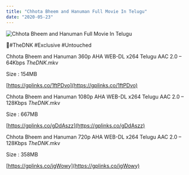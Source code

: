 ```yaml
---
title: "Chhota Bheem and Hanuman Full Movie In Telugu"
date: "2020-05-23"
---
```


![Chhota Bheem and Hanuman Full Movie In Telugu](https://snagfilms-a.akamaihd.net/38c1e2aa-64c1-41c3-8b5e-674247d490c8/images/2020/05/21/1590072466638_2watchbheemaurhanumanonline1920x1080_16x9Images.jpg "Chhota Bheem and Hanuman Full Movie In Telugu")

🌟#TheDNK #Exclusive #Untouched

Chhota Bheem and Hanuman 360p AHA WEB-DL x264 Telugu AAC 2.0 – 64Kbps _TheDNK_.mkv

Size : 154MB

[https://gplinks.co/1ftPDvo](https://gplinks.co/1ftPDvo)

Chhota Bheem and Hanuman 1080p AHA WEB-DL x264 Telugu AAC 2.0 – 128Kbps _TheDNK_.mkv

Size : 667MB

[https://gplinks.co/gDdAszz](https://gplinks.co/gDdAszz)

Chhota Bheem and Hanuman 720p AHA WEB-DL x264 Telugu AAC 2.0 – 128Kbps _TheDNK_.mkv

Size : 358MB

[https://gplinks.co/jgWowy](https://gplinks.co/jgWowy)
